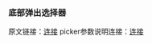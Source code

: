 ### 底部弹出选择器
原文链接：[连接](http://ext.dcloud.net.cn/plugin?id=115)
picker参数说明连接：[连接](https://github.com/MPComponent/mpvue-picker/blob/master/README.md)
